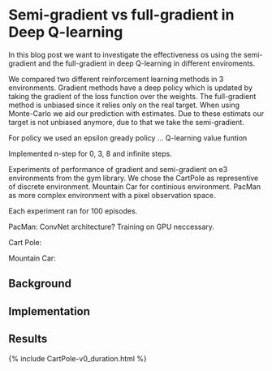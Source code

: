 # Semi-gradient vs full-gradient in Deep Q-learning

In this blog post we want to investigate the effectiveness os using the semi-gradient and the full-gradient in deep Q-learning in different enviroments.

We compared two different reinforcement learning methods in 3 environments.
Gradient methods have a deep policy which is updated by taking the gradient of the loss function over the weights.
The full-gradient method is unbiased since it relies only on the real target.
When using Monte-Carlo we aid our prediction with estimates. Due to these estimats our target is not unbiased anymore, due to that we take the semi-gradient.

For policy we used an epsilon gready policy ...
Q-learning value funtion

Implemented n-step for 0, 3, 8 and infinite steps.

Experiments of performance of gradient and semi-gradient on e3 environments from the gym library.
We chose the CartPole as representive of discrete environment.
Mountain Car for continious environment.
PacMan as more complex environment with a pixel observation space.

Each experiment ran for 100 episodes.


PacMan:
ConvNet architecture?
Training on GPU neccessary.

Cart Pole:

Mountain Car:


## Background

## Implementation

## Results

{% include CartPole-v0_duration.html %}
